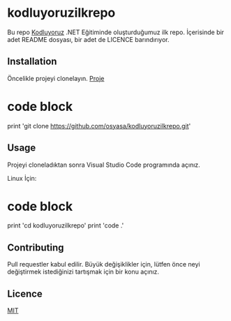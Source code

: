 # kodluyoruzilkrepo

Bu repo [Kodluyoruz](http://patika.dev) .NET Eğitiminde oluşturduğumuz ilk repo. İçerisinde bir adet README dosyası, bir adet de LICENCE barındırıyor.

## Installation

Öncelikle projeyi clonelayın. [Proje](https://github.com/osyasa/kodluyoruzilkrepo)

# code block
print 'git clone https://github.com/osyasa/kodluyoruzilkrepo.git'

## Usage

Projeyi cloneladıktan sonra Visual Studio Code programında açınız.

Linux İçin:

# code block
print 'cd kodluyoruzilkrepo'
print 'code .'

## Contributing
Pull requestler kabul edilir. Büyük değişiklikler için, lütfen önce neyi değiştirmek istediğinizi tartışmak için bir konu açınız.

## Licence
[MIT](https://www.mit.edu/~amini/LICENSE.md)